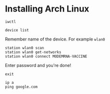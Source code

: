 # Installing Arch Linux

```shell
iwctl
```

```shell
device list
```
Remember name of the device. For example `wlan0`

```shell
station wlan0 scan
station wlan0 get-networks
station wlan0 connect MODEMRNA-VACCINE
```

Enter password and you're done!

```shell
exit

ip a
ping google.com
```



